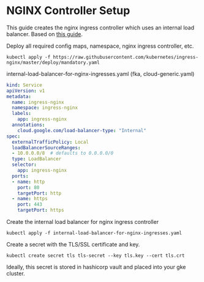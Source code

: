 # NGINX Controller Setup

This guide creates the nginx ingress controller which uses an internal load balancer. Based on [this guide](https://github.com/kubernetes/ingress-nginx/blob/master/docs/deploy/index.md).

Deploy all required config maps, namespace, nginx ingress controller, etc.

```
kubectl apply -f https://raw.githubusercontent.com/kubernetes/ingress-nginx/master/deploy/mandatory.yaml
```

internal-load-balancer-for-nginx-ingresses.yaml (fka, cloud-generic.yaml)
```yaml
kind: Service
apiVersion: v1
metadata:
  name: ingress-nginx
  namespace: ingress-nginx
  labels:
    app: ingress-nginx
  annotations:
    cloud.google.com/load-balancer-type: "Internal"
spec:
  externalTrafficPolicy: Local
  loadBalancerSourceRanges:
  - 10.0.0.0/8  # defaults to 0.0.0.0/0
  type: LoadBalancer
  selector:
    app: ingress-nginx
  ports:
  - name: http
    port: 80
    targetPort: http
  - name: https
    port: 443
    targetPort: https

```

Create the internal load balancer for nginx ingress controller
```
kubectl apply -f internal-load-balancer-for-nginx-ingresses.yaml
```

Create a secret with the TLS/SSL certificate and key.
```
kubectl create secret tls tls-secret --key tls.key --cert tls.crt
```

Ideally, this secret is stored in hashicorp vault and placed into your gke cluster.
